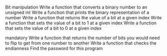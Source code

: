 Bit manipulation
Write a function that converts a binary number to an unsigned int
Write a function that prints the binary representation of a number
Write a function that returns the value of a bit at a given index
Write a function that sets the value of a bit to 1 at a given index
Write a function that sets the value of a bit to 0 at a given index

mandatory
Write a function that returns the number of bits you would need to flip to get from one number to another
Write a function that checks the endianness
Find the password for this program

